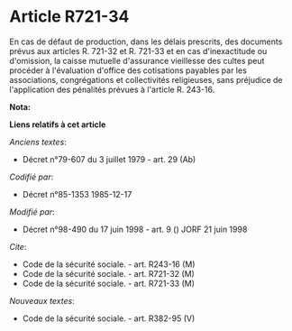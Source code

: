 # Article R721-34

En cas de défaut de production, dans les délais prescrits, des documents prévus aux articles R. 721-32 et R. 721-33 et en cas
d'inexactitude ou d'omission, la caisse mutuelle d'assurance vieillesse des cultes peut procéder à l'évaluation d'office des
cotisations payables par les associations, congrégations et collectivités religieuses, sans préjudice de l'application des
pénalités prévues à l'article R. 243-16.

**Nota:**



**Liens relatifs à cet article**

_Anciens textes_:

  - Décret n°79-607 du 3 juillet 1979 - art. 29 (Ab)

_Codifié par_:

  - Décret n°85-1353 1985-12-17

_Modifié par_:

  - Décret n°98-490 du 17 juin 1998 - art. 9 () JORF 21 juin 1998

_Cite_:

  - Code de la sécurité sociale. - art. R243-16 (M)
  - Code de la sécurité sociale. - art. R721-32 (M)
  - Code de la sécurité sociale. - art. R721-33 (M)

_Nouveaux textes_:

  - Code de la sécurité sociale. - art. R382-95 (V)
